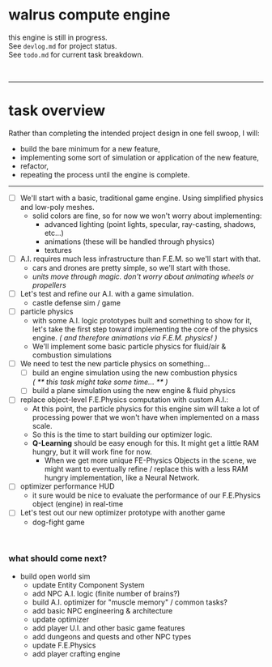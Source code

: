 # walrus compute engine

this engine is still in progress.  
See `devlog.md` for project status.  
See `todo.md` for current task breakdown.  

<br>
<hr>

# task overview
Rather than completing the intended project design in one fell swoop, I will:
- build the bare minimum for a new feature, 
- implementing some sort of simulation or application of the new feature, 
- refactor,
- repeating the process until the engine is complete.

<hr>

- [ ] We'll start with a basic, traditional game engine. Using simplified physics and low-poly meshes.
    - solid colors are fine, so for now we won't worry about implementing:
        - advanced lighting (point lights, specular, ray-casting, shadows, etc...)
        - animations (these will be handled through physics)
        - textures  
- [ ] A.I. requires much less infrastructure than F.E.M. so we'll start with that.
    - cars and drones are pretty simple, so we'll start with those.
    - _units move through magic. don't worry about animating wheels or propellers_  
- [ ] Let's test and refine our A.I. with a game simulation.
    - castle defense sim / game  
- [ ] particle physics
    - with some A.I. logic prototypes built and something to show for it, let's take the first step toward implementing the core of the physics engine. _( and therefore animations via F.E.M. physics! )_
    - We'll implement some basic particle physics for fluid/air & combustion simulations  
- [ ] We need to test the new particle physics on something...
    - [ ] build an engine simulation using the new combustion physics  
      _( ** this task might take some time... ** )_
    - [ ] build a plane simulation using the new engine & fluid physics  
- [ ] replace object-level F.E.Physics computation with custom A.I.:
    - At this point, the particle physics for this engine sim will take a lot of processing power that we won't have when implemented on a mass scale.
    - So this is the time to start building our optimizer logic.  
    - __Q-Learning__ should be easy enough for this. It might get a little RAM hungry, but it will work fine for now.   
      - When we get more unique FE-Physics Objects in the scene, we might want to eventually refine / replace this with a less RAM hungry implementation, like a Neural Network.  
- [ ] optimizer performance HUD
  - it sure would be nice to evaluate the performance of our F.E.Physics object (engine) in real-time  
- [ ] Let's test out our new optimizer prototype with another game
  - dog-fight game

<br>

### what should come next?
- build open world sim
  - update Entity Component System
  - add NPC A.I. logic (finite number of brains?)
  - build A.I. optimizer for "muscle memory" / common tasks?
  - add basic NPC engineering & architecture
  - update optimizer
  - add player U.I. and other basic game features
  - add dungeons and quests and other NPC types
  - update F.E.Physics
  - add player crafting engine
